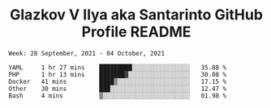 <h1 align="center">Glazkov V Ilya aka Santarinto GitHub Profile README</h1>

<!--START_SECTION:waka-->
```text
Week: 28 September, 2021 - 04 October, 2021

YAML     1 hr 27 mins    █████████░░░░░░░░░░░░░░░░   35.88 % 
PHP      1 hr 13 mins    ███████▓░░░░░░░░░░░░░░░░░   30.08 % 
Docker   41 mins         ████▒░░░░░░░░░░░░░░░░░░░░   17.15 % 
Other    30 mins         ███░░░░░░░░░░░░░░░░░░░░░░   12.47 % 
Bash     4 mins          ▒░░░░░░░░░░░░░░░░░░░░░░░░   01.98 % 
```
<!--END_SECTION:waka-->